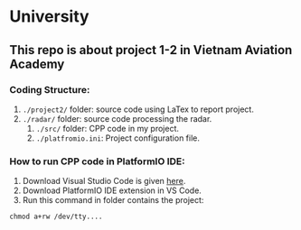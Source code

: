# University

## This repo is about project 1-2 in Vietnam Aviation Academy

### Coding Structure:

1. `./project2/` folder: source code using LaTex to report project.
2. `./radar/` folder: source code processing the radar.
	1. `./src/` folder: CPP code in my project.
	2. `./platfromio.ini`: Project configuration file.
	
### How to run CPP code in PlatformIO IDE:
1. Download Visual Studio Code is given [here](https://code.visualstudio.com/).
2. Download PlatformIO IDE extension in VS Code.
3. Run this command in folder contains the project:

``chmod a+rw /dev/tty....``
